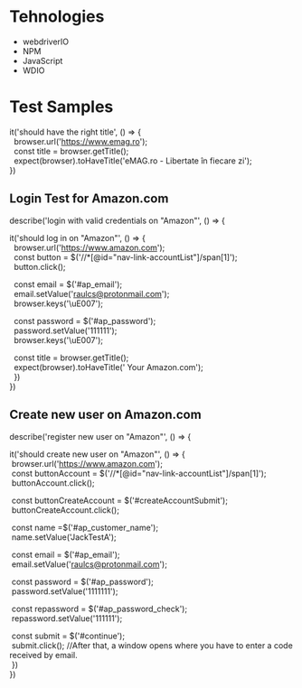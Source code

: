 # Tehnologies
- webdriverIO
- NPM
- JavaScript
- WDIO

# Test Samples

it('should have the right title', () => {  
&nbsp; browser.url('https://www.emag.ro');  
&nbsp; const title = browser.getTitle();  
&nbsp; expect(browser).toHaveTitle('eMAG.ro - Libertate în fiecare zi');  
})  


## Login Test for Amazon.com

describe('login with valid credentials on "Amazon"', () => { 

it('should log in on "Amazon"', () => {  
&nbsp; browser.url('https://www.amazon.com');   
&nbsp; const button = $('//*[@id="nav-link-accountList"]/span[1]');  
&nbsp; button.click();  

&nbsp; const email = $('#ap_email');   
&nbsp; email.setValue('raulcs@protonmail.com');   
&nbsp; browser.keys('\uE007');

&nbsp; const password = $('#ap_password');   
&nbsp; password.setValue('111111');   
&nbsp; browser.keys('\uE007'); 

&nbsp; const title = browser.getTitle();   
&nbsp; expect(browser).toHaveTitle(' Your Amazon.com');   
&nbsp; })   
})   


## Create new user on Amazon.com

describe('register new user on "Amazon"', () => {   

it('should create new user on "Amazon"', () => {   
&nbsp;browser.url('https://www.amazon.com');   
&nbsp;const buttonAccount = $('//*[@id="nav-link-accountList"]/span[1]');   
&nbsp;buttonAccount.click();   

&nbsp;const buttonCreateAccount = $('#createAccountSubmit');   
&nbsp;buttonCreateAccount.click();   

&nbsp;const name =$('#ap_customer_name');   
&nbsp;name.setValue('JackTestA');   

&nbsp;const email = $('#ap_email');   
&nbsp;email.setValue('raulcs@protonmail.com');   

&nbsp;const password = $('#ap_password');   
&nbsp;password.setValue('1111111');  

&nbsp;const repassword = $('#ap_password_check');   
&nbsp;repassword.setValue('111111');   

&nbsp;const submit = $('#continue');   
&nbsp;submit.click(); //After that, a window opens where you have to enter a code received by email.   
&nbsp;})     
})   
